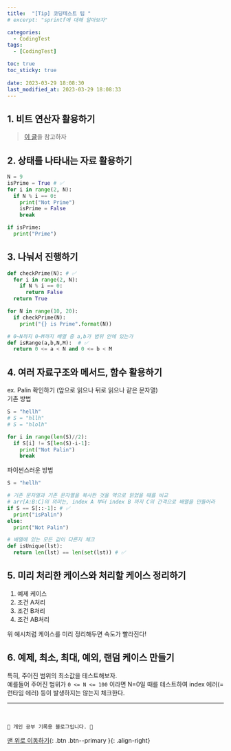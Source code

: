 ```yaml
---
title:  "[Tip] 코딩테스트 팁 "
# excerpt: "sprintf에 대해 알아보자"

categories:
  - CodingTest
tags:
  - [CodingTest]

toc: true
toc_sticky: true
 
date: 2023-03-29 18:08:30
last_modified_at: 2023-03-29 18:08:33
---
```


## 1. 비트 연산자 활용하기
> [이 글](https://minju412.github.io/python/10/)을 참고하자

## 2. 상태를 나타내는 자료 활용하기
```py
N = 9
isPrime = True # ✅
for i in range(2, N):
  if N % i == 0:
    print("Not Prime")
    isPrime = False
    break

if isPrime:
  print("Prime")
```

## 3. 나눠서 진행하기
```py
def checkPrime(N): # ✅
  for i in range(2, N):
    if N % i == 0:
      return False
  return True

for N in range(10, 20):
  if checkPrime(N):
    print("{} is Prime".format(N))
```
```py
# 0~N까지 0~M까지 배열 중 a,b가 범위 안에 있는가
def isRange(a,b,N,M):  # ✅
  return 0 <= a < N and 0 <= b < M
```

## 4. 여러 자료구조와 메서드, 함수 활용하기
ex. Palin 확인하기 (앞으로 읽으나 뒤로 읽으나 같은 문자열)<br>
기존 방법
```py
S = "hellh"
# S = "hllh"
# S = "hlolh"

for i in range(len(S)//2):
  if S[i] != S[len(S)-i-1]:
    print("Not Palin")
    break
```
파이썬스러운 방법
```py
S = "hellh"

# 기존 문자열과 기존 문자열을 복사한 것을 역으로 읽었을 때를 비교
# arr[A:B:C]의 의미는, index A 부터 index B 까지 C의 간격으로 배열을 만들어라
if S == S[::-1]: # ✅
  print("isPalin")
else:
  print("Not Palin")
```
```py
# 배열에 있는 모든 값이 다른지 체크
def isUnique(lst):
  return len(lst) == len(set(lst)) # ✅
```

## 5. 미리 처리한 케이스와 처리할 케이스 정리하기
1. 예제 케이스
2. 조건 A처리
3. 조건 B처리
4. 조건 AB처리

위 예시처럼 케이스를 미리 정리해두면 속도가 빨라진다!

## 6. 예제, 최소, 최대, 예외, 랜덤 케이스 만들기
특히, 주어진 범위의 최소값을 테스트해보자.<br>
예를들어 주어진 범위가 `0 <= N <= 100` 이라면 N=0일 때를 테스트하여 index 에러(=런타임 에러) 등이 발생하지는 않는지 체크한다.
























***
<br>


    💛 개인 공부 기록용 블로그입니다. 👻

[맨 위로 이동하기](#){: .btn .btn--primary }{: .align-right}